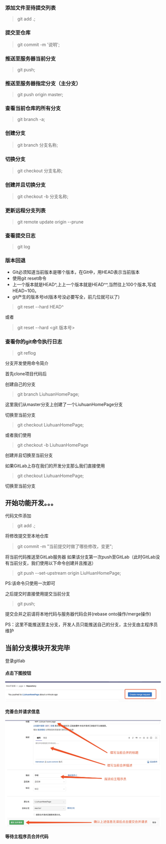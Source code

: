 
### 添加文件至待提交列表
>git add .;

### 提交至仓库
>git commit -m '说明';

### 推送至服务器当前分支
>git push;

### 推送至服务器指定分支（主分支）
>git push origin master;

### 查看当前仓库的所有分支
>git branch -a;

### 创建分支
>git branch 分支名称;


### 切换分支
>git checkout 分支名称;

### 创建并且切换分支
>git checkout -b 分支名称;

### 更新远程分支列表
> git remote update origin --prune

### 查看提交日志
> git log

### 版本回退
* Git必须知道当前版本是哪个版本，在Git中，用HEAD表示当前版本
* 使用git reset命令
* 上一个版本就是HEAD^,上上一个版本就是HEAD^^,当然往上100个版本,写成HEAD~100。
* git产生的版本号id(版本号没必要写全，前几位就可以了)
> git reset --hard HEAD^

或者

> git reset --hard <git 版本号>


### 查看你的git命令执行日志
> git reflog

分支开发使用命令简介

首先clone项目代码后

创建自己的分支
> git branch LiuhuanHomePage;

这里我们从master分支上创建了一个LiuhuanHomePage分支

切换至当前分支
> git checkout LiuhuanHomePage;

或者我们使用 
> git checkout -b LiuhuanHomePage 

创建并且切换至当前分支

如果GitLab上存在我们的开发分支那么我们直接使用
> git checkout LiuhuanHomePage;

切换至当前分支
## 开始功能开发。。。

代码文件添加
> git add .;

将修改提交至本地仓库
> git commit -m "当前提交时做了哪些修改，变更";

将当前代码推送至GitLab服务器
如果该分支第一次push至GitLab（此时GitLab没有当前分支，我们使用以下命令创建并且推送）
> git push --set-upstream origin LiuHuanHomePage;

PS:该命令只使用一次即可

之后提交时直接使用提交当前分支
> git push;

提交合并之前请将本地代码与服务器代码合并(rebase onto操作/merge操作)

PS：这里不能推送至主分支，开发人员只能推送自己的分支，主分支由主程序员维护

## 当前分支模块开发完毕
登录gitlab
#### 点击下图按钮
![create_mearge_request](art/create_mearge_request.jpg)

#### 完善合并请求信息
![make_mearge_request_info](art/make_mearge_request_info.jpg)
#### 等待主程序员合并代码
